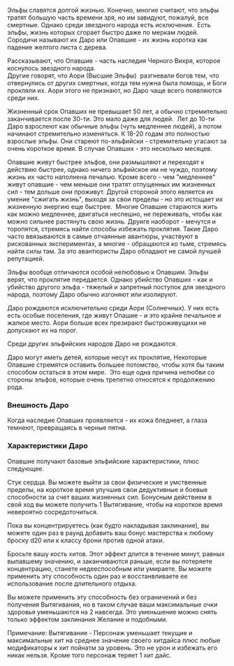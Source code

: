 
Эльфы славятся долгой жизнью. Конечно, многие считают, что эльфы тратят большую часть времени зря, но им завидуют, пожалуй, все смертные. Однако среди звездного народа есть исключения.  Есть эльфы, жизнь которых сгорает быстро даже по меркам людей.  Сородичи называют их Даро или Опавшие - их жизнь коротка как падение желтого листа с дерева.

Рассказывают, что Опавшие - часть наследия Черного Вихря, которое коснулось звездного народа.  
Другие говорят, что Аори (Высшие Эльфы)  разгневали богов тем, что отвернулись от других смертных, когда тем нужна была помощь, и Боги прокляли их. Аори этого не признают, но Даро чаще всего появляются среди них. 

Жизненный срок Опавших не превышает 50 лет, а обычно стремительно заканчивается после 30-ти. Это мало даже для людей.  Лет до 10-ти Даро взрослеют как обычные эльфы (чуть медленнее людей), а потом начинают стремительно изменяться. К 18-20 годам это полностью взрослые эльфы. Они стареют по-эльфийски - стремительно угасают за очень короткое время. В случае Опавших - это несколько месяцев. 

Опавшие живут быстрее эльфов, они размышляют и переходят к действию быстрее, однако ничего эльфийское им не чуждо, поэтому жизнь их часто наполнена печалью. Кроме всего - чем "медленнее" живут опавшие - чем меньше они тратят отпущенных им жизненных сил - тем дольше они проживут. Другой стороной этого является их умение "сжигать жизнь", выходя за свои пределы - но это истощает их жизненную энергию еще быстрее.  Многие Опавшие стараются жить как можно медленнее, двигаться неспешно, не переживать, чтобы как можно сильнее растянуть свою жизнь. Друиге наоборот - мечутся и торопятся, стремясь найти способы избежать проклятия. Такие Даро часто ввязываются в самые отчаянные авантюры, участвуют в рискованных экспериментах, а многие - обращаются ко тьме, стремясь найти силы там. За это авантюристы Даро обладают не самой лучшей репутацией. 

Эльфы вообще отличаются особой нелюбовью к Опавшим. Эльфы верят, что проклятие передается. Однако убийство Опавших - как и убийство другого эльфа - тяжелый и запретный поступок для звездного народа, поэтому Даро обычно изгоняют или изолируют. 

Даро рождаются исключительно среди Аори (Солнечных). У них есть есть особые поселения, где живут Опашие - и это крайне печальное и жалкое место. Аори больше всех презирают быстроживущихи не допускают их на порог. 

Среди других эльфийских народов Даро не рождаются.      

Даро могут иметь детей, которые несут их проклятие, Некоторые Опавшие стремятся оставить большее потомство, чтобы хотя бы таким способом остаться в этом мире.  Это еще одна причина нелюбви со стороны эльфов, которые очень трепетно относятся к продолжению рода. 

### Внешность Даро

Когда наследие Опавших проявляется - их кожа бледнеет, а глаза темнеют, превращаясь в черные пятна. 

### Характеристики Даро

Опавшие получают базовые эльфийские характеристики, плюс следующее. 

Стук сердца. Вы можете выйти за свои физические и умственные пределы, на короткое время улучшив свои дедуктивные и боевые способности за счет ваших жизненных сил. Бонусным действием в свой ход вы можете получить 1 Вытягивание, чтобы на короткое время невероятно сосредоточиться. 

Пока вы концентрируетесь (как будто накладывая заклинание), вы можете один раз в раунд добавить ваш бонус мастерства к любому броску d20 или к классу брони против одной атаки. 

Бросьте вашу кость хитов. Этот эффект длится в течение минут, равных выпавшему значению, и заканчиваются раньше, если вы потеряете концентрацию, станете недееспособным или умираете. Вы можете применить эту способность один раз и восстанвливаете ее использование после длительного отдыха.

Вы можете применить эту способность без ограничений и без получения Вытягивания, но в таком случае ваши максимальные очки здоровья уменьшаются на 2 навсегда. Это уменьшение можно снять только эффектом заклинания Желание и подобными.

Примечание: Вытягивание - Персонаж уменьшает текущие и максимальные хит на среднее значение своего хитдайса плюс любые модификаторы к хит пойнатм за уровень. Это не урон и избежать его никак нельзя. Кроме того персонаж теряет 1 хит дайс.